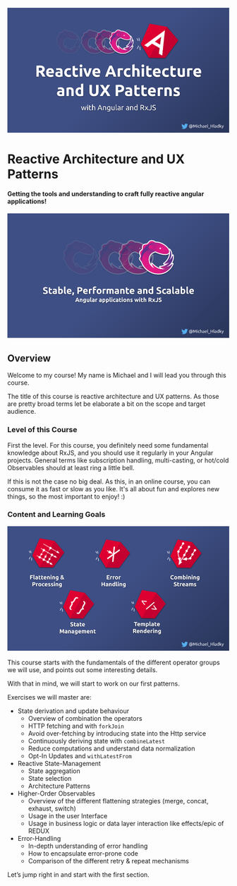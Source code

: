 <!-- Course Image -->
![](./assets/images/Reactive-architecture-and-ux-patterns_angular_michael-hladky.png)

<!-- Course Title -->
# Reactive Architecture and UX Patterns

<!-- Course Tagline -->
#### Getting the tools and understanding to craft fully reactive angular applications!

<!-- Course Description -->

<!-- Course Description Intro Images -->
![](./assets/images/Reactive-architecture-and-ux-patterns_secondary_angular_michael-hladky.png)

<!-- Course Description Text -->
## Overview

Welcome to my course! My name is Michael and I will lead you through this course.

The title of this course is reactive architecture and UX patterns.
As those are pretty broad terms let be elaborate a bit on the scope and target audience.


### Level of this Course


First the level. For this course, you definitely need some fundamental knowledge about RxJS,
 and you should use it regularly in your Angular projects.
General terms like subscription handling, multi-casting, or hot/cold Observables should at least ring a little bell.

If this is not the case no big deal. As this, in an online course, you can consume it as fast or slow as you like.
It's all about fun and explores new things, so the most important to enjoy! :)



### Content and Learning Goals

![](./assets/images/Reactive-architecture-and-ux-patterns_overview_angular_michael-hladky.png)

This course starts with the fundamentals of the different operator groups we will use,
and points out some interesting details.

With that in mind, we will start to work on our first patterns.

Exercises we will master are:
- State derivation and update behaviour
  - Overview of combination the operators
  - HTTP fetching and with `forkJoin`
  - Avoid over-fetching by introducing state into the Http service  
  - Continuously deriving state with `combineLatest` 
  - Reduce computations and understand data normalization
  - Opt-In Updates and `withLatestFrom`
- Reactive State-Management
  - State aggregation
  - State selection
  - Architecture Patterns
- Higher-Order Observables
  - Overview of the different flattening strategies (merge, concat, exhaust, switch)
  - Usage in the user Interface
  - Usage in business logic or data layer interaction like effects/epic of REDUX
- Error-Handling
  - In-depth understanding of error handling
  - How to encapsulate error-prone code
  - Comparison of the different retry & repeat mechanisms


Let’s jump right in and start with the first section.
